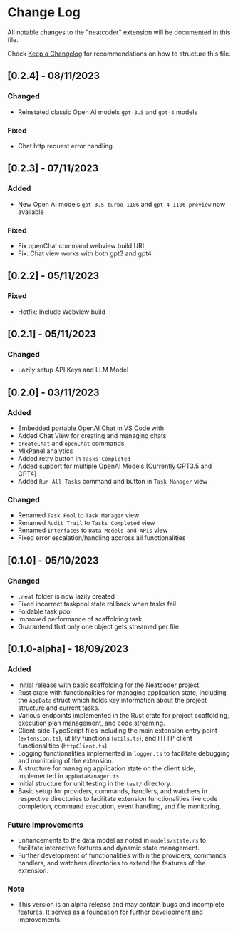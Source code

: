 # Change Log

All notable changes to the "neatcoder" extension will be documented in this file.

Check [Keep a Changelog](http://keepachangelog.com/) for recommendations on how to structure this file.

## [0.2.4] - 08/11/2023

### Changed
- Reinstated classic Open AI models `gpt-3.5` and `gpt-4` models

### Fixed
- Chat http request error handling

## [0.2.3] - 07/11/2023

### Added
- New Open AI models `gpt-3.5-turbo-1106` and `gpt-4-1106-preview` now available

### Fixed
- Fix openChat command webview build URI
- Fix: Chat view works with both gpt3 and gpt4

## [0.2.2] - 05/11/2023

### Fixed
- Hotfix: Include Webview build

## [0.2.1] - 05/11/2023

### Changed
- Lazily setup API Keys and LLM Model

## [0.2.0] - 03/11/2023

### Added
- Embedded portable OpenAI Chat in VS Code with
- Added Chat View for creating and managing chats
- `createChat` and `openChat` commands
- MixPanel analytics
- Added retry button in `Tasks Completed`
- Added support for multiple OpenAI Models (Currently GPT3.5 and GPT4)
- Added `Run All Tasks` command and button in `Task Manager` view

### Changed
- Renamed `Task Pool` to `Task Manager` view
- Renamed `Audit Trail` to `Tasks Completed` view
- Renamed `Interfaces` to `Data Models and APIs` view
- Fixed error escalation/handling accross all functionalities

## [0.1.0] - 05/10/2023

### Changed
- `.neat` folder is now lazily created
- Fixed incorrect taskpool state rollback when tasks fail
- Foldable task pool
- Improved performance of scaffolding task
- Guaranteed that only one object gets streamed per file

## [0.1.0-alpha] - 18/09/2023

### Added
- Initial release with basic scaffolding for the Neatcoder project.
- Rust crate with functionalities for managing application state, including the `AppData` struct which holds key information about the project structure and current tasks.
- Various endpoints implemented in the Rust crate for project scaffolding, execution plan management, and code streaming.
- Client-side TypeScript files including the main extension entry point (`extension.ts`), utility functions (`utils.ts`), and HTTP client functionalities (`httpClient.ts`).
- Logging functionalities implemented in `logger.ts` to facilitate debugging and monitoring of the extension.
- A structure for managing application state on the client side, implemented in `appDataManager.ts`.
- Initial structure for unit testing in the `test/` directory.
- Basic setup for providers, commands, handlers, and watchers in respective directories to facilitate extension functionalities like code completion, command execution, event handling, and file monitoring.

### Future Improvements
- Enhancements to the data model as noted in `models/state.rs` to facilitate interactive features and dynamic state management.
- Further development of functionalities within the providers, commands, handlers, and watchers directories to extend the features of the extension.

### Note
- This version is an alpha release and may contain bugs and incomplete features. It serves as a foundation for further development and improvements.
